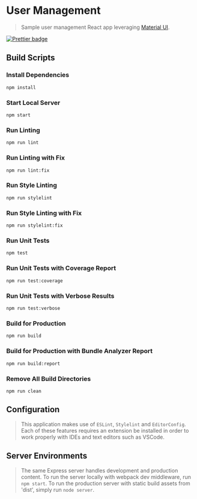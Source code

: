 # User Management
> Sample user management React app leveraging [Material UI](https://material-ui.com/).

[![Prettier badge](https://img.shields.io/badge/code_style-prettier-ff69b4.svg)](https://prettier.io/)

## Build Scripts

### Install Dependencies
```
npm install
```

### Start Local Server
```
npm start
```

### Run Linting
```
npm run lint
```

### Run Linting with Fix
```
npm run lint:fix
```

### Run Style Linting
```
npm run stylelint
```

### Run Style Linting with Fix
```
npm run stylelint:fix
```

### Run Unit Tests
```
npm test
```

### Run Unit Tests with Coverage Report
```
npm run test:coverage
```

### Run Unit Tests with Verbose Results
```
npm run test:verbose
```

### Build for Production
```
npm run build
```

### Build for Production with Bundle Analyzer Report
```
npm run build:report
```

### Remove All Build Directories
```
npm run clean
```

## Configuration
> This application makes use of `ESLint`, `Stylelint` and `EditorConfig`. Each of these features requires
> an extension be installed in order to work properly with IDEs and text editors such as VSCode.

## Server Environments
> The same Express server handles development and production content. To run the server locally
> with webpack dev middleware, run `npm start`. To run the production server with static
> build assets from 'dist', simply run `node server`.
